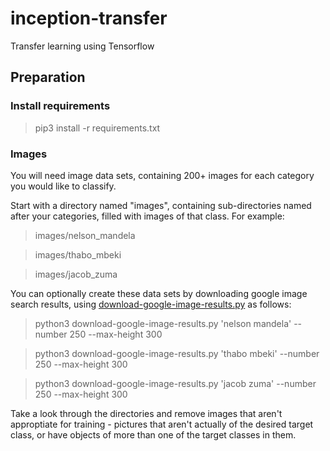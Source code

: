 # inception-transfer
Transfer learning using Tensorflow

## Preparation

### Install requirements

> pip3 install -r requirements.txt

### Images

You will need image data sets, containing 200+ images for each category you would like to classify.

Start with a directory named "images", containing sub-directories named after your categories, filled with images of that class. For example:

> images/nelson_mandela

> images/thabo_mbeki

> images/jacob_zuma
  
You can optionally create these data sets by downloading google image search results, using [download-google-image-results.py](download-google-image-results.py) as follows:

> python3 download-google-image-results.py 'nelson mandela' --number 250 --max-height 300

> python3 download-google-image-results.py 'thabo mbeki' --number 250 --max-height 300

> python3 download-google-image-results.py 'jacob zuma' --number 250 --max-height 300

Take a look through the directories and remove images that aren't approptiate for training - pictures that aren't actually of the desired target class, or have objects of more than one of the target classes in them.


